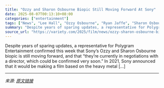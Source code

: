 ```yaml
---
title: "Ozzy and Sharon Osbourne Biopic Still Moving Forward At Sony"
date: 2025-08-07T00:13:10+08:00
categories: ["entertainment"]
tags: ["News", "Lee Hall", "Ozzy Osbourne", "Ryan Jaffe", "Sharon Osbourne"]
summary: "Despite years of sparing updates, a representative for Polygram Entertainment confirmed this week that Sony&#8217;s Ozzy and Sharon Osbourne biopic is still moving forward, and that &#8220;they&#8217;"
source_url: "https://variety.com/2025/film/news/ozzy-sharon-osbourne-biopic-moving-forward-sony-1236479484/"
---
```


Despite years of sparing updates, a representative for Polygram Entertainment confirmed this week that Sony&#8217;s Ozzy and Sharon Osbourne biopic is still moving forward, and that &#8220;they&#8217;re currently in negotiations with a director, which could be confirmed very soon.&#8221; In 2021, Sony announced that it would be making a film based on the heavy metal [&#8230;]

---

*来源: [原文链接](https://variety.com/2025/film/news/ozzy-sharon-osbourne-biopic-moving-forward-sony-1236479484/)*
